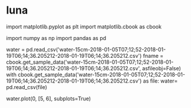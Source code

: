 # luna

import matplotlib.pyplot as plt
import matplotlib.cbook as cbook

import numpy as np
import pandas as pd

water = pd.read_csv('water-15cm-2018-01-05T07;12;52-2018-01-19T06;14;36.205212-2018-01-19T06;14;36.205212.csv')
fname = cbook.get_sample_data('water-15cm-2018-01-05T07;12;52-2018-01-19T06;14;36.205212-2018-01-19T06;14;36.205212.csv', asfileobj=False)
with cbook.get_sample_data('water-15cm-2018-01-05T07;12;52-2018-01-19T06;14;36.205212-2018-01-19T06;14;36.205212.csv') as file:
    water= pd.read_csv(file)
    
water.plot(0, [5, 6], subplots=True)

